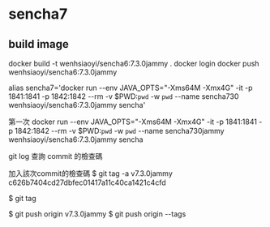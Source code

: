 # sencha7

## build image
docker build -t wenhsiaoyi/sencha6:7.3.0jammy .
docker login
docker push wenhsiaoyi/sencha6:7.3.0jammy




alias sencha7='docker run --env JAVA_OPTS="-Xms64M -Xmx4G" -it  -p 1841:1841 -p 1842:1842 --rm -v $PWD:`pwd` -w `pwd` --name sencha730 wenhsiaoyi/sencha6:7.3.0jammy sencha'


第一次
docker run --env JAVA_OPTS="-Xms64M -Xmx4G" -it  -p 1841:1841 -p 1842:1842 --rm -v $PWD:`pwd` -w `pwd` --name sencha730jammy wenhsiaoyi/sencha6:7.3.0jammy sencha
 


git log 查詢 commit 的檢查碼

加入該次commit的檢查碼
$ git tag -a v7.3.0jammy c626b7404cd27dbfec01417a11c40ca1421c4cfd

$ git tag




$ git push origin v7.3.0jammy
$ git push origin --tags


